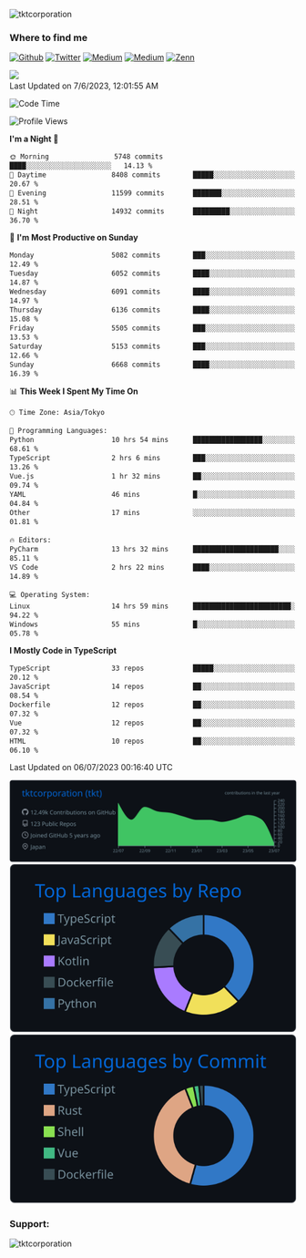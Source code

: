 <p align="left"> <img src="https://komarev.com/ghpvc/?username=tktcorporation&label=Profile%20views&color=0e75b6&style=flat" alt="tktcorporation" /> </p>

<h3>Where to find me</h3>
<p>
<a href="https://github.com/tktcorporation" target="_blank"><img alt="Github" src="https://img.shields.io/badge/GitHub-%2312100E.svg?&style=for-the-badge&logo=Github&logoColor=white" /></a>
<a href="https://twitter.com/tktcorporation" target="_blank"><img alt="Twitter" src="https://img.shields.io/badge/twitter-%231DA1F2.svg?&style=for-the-badge&logo=twitter&logoColor=white" /></a>
<a href="https://www.linkedin.com/in/tktcorporation" target="_blank"><img alt="Medium" src="https://img.shields.io/badge/linkdin-0a66c2.svg?&style=for-the-badge&logo=linkedin&logoColor=white" /></a>
<a href="https://qiita.com/tktcorporation" target="_blank"><img alt="Medium" src="https://img.shields.io/badge/qiita-55C500.svg?&style=for-the-badge&logo=qiita&logoColor=white" /></a>
<a href="https://zenn.dev/tktcorporation" target="_blank"><img alt="Zenn" src="https://img.shields.io/badge/Zenn-3EA8FF.svg?&style=for-the-badge&logo=Zenn&logoColor=white" /></a>
</p>

<!--START_SECTION:lapras-card-->
<a href="https://lapras.com/public/tktcorporation" target="_blank" rel="noopener noreferrer"><img src="https://lapras-card-generator.vercel.app/api/svg?e=3.87&b=3.48&i=3.58&b1=%23232323&b2=%236d6d6d&i1=%23212121&i2=%23818181&l=en" width="300" ></a>  
Last Updated on 7/6/2023, 12:01:55 AM
<!--END_SECTION:lapras-card-->
  
<!--START_SECTION:waka-->
![Code Time](http://img.shields.io/badge/Code%20Time-1%2C065%20hrs%2046%20mins-blue)

![Profile Views](http://img.shields.io/badge/Profile%20Views-0-blue)

**I'm a Night 🦉** 

```text
🌞 Morning                5748 commits        ████░░░░░░░░░░░░░░░░░░░░░   14.13 % 
🌆 Daytime                8408 commits        █████░░░░░░░░░░░░░░░░░░░░   20.67 % 
🌃 Evening                11599 commits       ███████░░░░░░░░░░░░░░░░░░   28.51 % 
🌙 Night                  14932 commits       █████████░░░░░░░░░░░░░░░░   36.70 % 
```
📅 **I'm Most Productive on Sunday** 

```text
Monday                   5082 commits        ███░░░░░░░░░░░░░░░░░░░░░░   12.49 % 
Tuesday                  6052 commits        ████░░░░░░░░░░░░░░░░░░░░░   14.87 % 
Wednesday                6091 commits        ████░░░░░░░░░░░░░░░░░░░░░   14.97 % 
Thursday                 6136 commits        ████░░░░░░░░░░░░░░░░░░░░░   15.08 % 
Friday                   5505 commits        ███░░░░░░░░░░░░░░░░░░░░░░   13.53 % 
Saturday                 5153 commits        ███░░░░░░░░░░░░░░░░░░░░░░   12.66 % 
Sunday                   6668 commits        ████░░░░░░░░░░░░░░░░░░░░░   16.39 % 
```


📊 **This Week I Spent My Time On** 

```text
🕑︎ Time Zone: Asia/Tokyo

💬 Programming Languages: 
Python                   10 hrs 54 mins      █████████████████░░░░░░░░   68.61 % 
TypeScript               2 hrs 6 mins        ███░░░░░░░░░░░░░░░░░░░░░░   13.26 % 
Vue.js                   1 hr 32 mins        ██░░░░░░░░░░░░░░░░░░░░░░░   09.74 % 
YAML                     46 mins             █░░░░░░░░░░░░░░░░░░░░░░░░   04.84 % 
Other                    17 mins             ░░░░░░░░░░░░░░░░░░░░░░░░░   01.81 % 

🔥 Editors: 
PyCharm                  13 hrs 32 mins      █████████████████████░░░░   85.11 % 
VS Code                  2 hrs 22 mins       ████░░░░░░░░░░░░░░░░░░░░░   14.89 % 

💻 Operating System: 
Linux                    14 hrs 59 mins      ████████████████████████░   94.22 % 
Windows                  55 mins             █░░░░░░░░░░░░░░░░░░░░░░░░   05.78 % 
```

**I Mostly Code in TypeScript** 

```text
TypeScript               33 repos            █████░░░░░░░░░░░░░░░░░░░░   20.12 % 
JavaScript               14 repos            ██░░░░░░░░░░░░░░░░░░░░░░░   08.54 % 
Dockerfile               12 repos            ██░░░░░░░░░░░░░░░░░░░░░░░   07.32 % 
Vue                      12 repos            ██░░░░░░░░░░░░░░░░░░░░░░░   07.32 % 
HTML                     10 repos            ██░░░░░░░░░░░░░░░░░░░░░░░   06.10 % 
```




 Last Updated on 06/07/2023 00:16:40 UTC
<!--END_SECTION:waka-->

[![](https://raw.githubusercontent.com/tktcorporation/tktcorporation/master/profile-summary-card-output/github_dark/0-profile-details.svg)](https://github.com/vn7n24fzkq/github-profile-summary-cards)
[![](https://raw.githubusercontent.com/tktcorporation/tktcorporation/master/profile-summary-card-output/github_dark/1-repos-per-language.svg)](https://github.com/vn7n24fzkq/github-profile-summary-cards) [![](https://raw.githubusercontent.com/tktcorporation/tktcorporation/master/profile-summary-card-output/github_dark/2-most-commit-language.svg)](https://github.com/vn7n24fzkq/github-profile-summary-cards)

<h3 align="left">Support:</h3>
<p><a href="https://www.buymeacoffee.com/tktcorporation"> <img align="left" src="https://cdn.buymeacoffee.com/buttons/v2/default-yellow.png" height="50" width="210" alt="tktcorporation" /></a></p><br><br>
